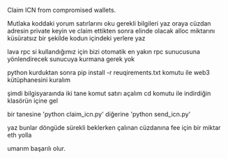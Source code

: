 Claim ICN from compromised wallets.

Mutlaka koddaki yorum satırlarını oku gerekli bilgileri yaz oraya
cüzdan adresin private keyin ve claim ettikten sonra elinde olacak alloc miktarını küsüratsız bir şekilde kodun içindeki yerlere yaz

lava rpc si kullandığımız için bizi otomatik en yakın rpc sunucusuna yönlendirecek sunucuya kurmana gerek yok

python kurduktan sonra 
pip install -r reuqirements.txt   komutu ile web3 kütüphanesini kuralım

şimdi bilgisyaraında iki tane komut satırı açalım  cd komutu ile indirdiğin klasörün içine gel

bir tanesine 'python claim_icn.py'
diğerine 'python send_icn.py'

yaz bunlar döngüde sürekli beklerken çalınan cüzdanına fee için bir miktar eth yolla

umarım başarılı olur.
